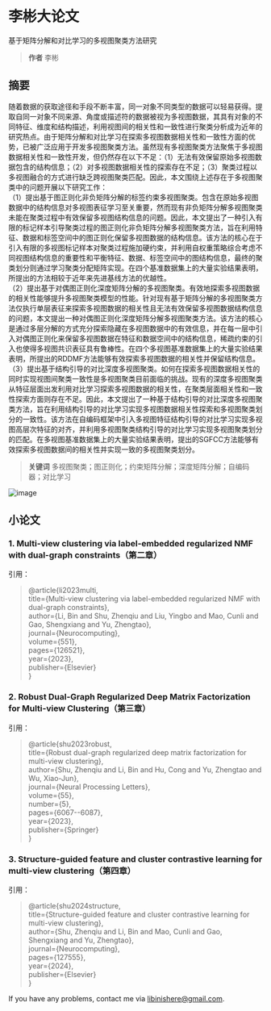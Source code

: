 # 李彬大论文
基于矩阵分解和对比学习的多视图聚类方法研究
> **作者**
李彬

## 摘要
随着数据的获取途径和手段不断丰富，同一对象不同类型的数据可以轻易获得。提取自同一对象不同来源、角度或描述符的数据被视为多视图数据，其具有对象的不同特征、维度和结构描述，利用视图间的相关性和一致性进行聚类分析成为近年的研究热点。由于矩阵分解和对比学习在探索多视图数据相关性和一致性方面的优势，已被广泛应用于开发多视图聚类方法。虽然现有多视图聚类方法聚焦于多视图数据相关性和一致性开发，但仍然存在以下不足：（1）无法有效保留原始多视图数据包含的结构信息；（2）对多视图数据相关性的探索存在不足；（3）聚类过程以多视图融合的方式进行缺乏跨视图聚类匹配。因此，本文围绕上述存在于多视图聚类中的问题开展以下研究工作：  
（1）提出基于图正则化非负矩阵分解的标签约束多视图聚类。包含在原始多视图数据中的结构信息对多视图表征学习至关重要，然而现有非负矩阵分解多视图聚类未能在聚类过程中有效保留多视图结构信息的问题。因此，本文提出了一种引入有限的标记样本引导聚类过程的图正则化非负矩阵分解多视图聚类方法，旨在利用特征、数据和标签空间中的图正则化保留多视图数据的结构信息。该方法的核心在于引入有限的多视图标记样本对聚类过程施加硬约束，并利用自权重策略综合考虑不同视图结构信息的重要性和平衡特征、数据、标签空间中的图结构信息，最终的聚类划分则通过学习聚类分配矩阵实现。在四个基准数据集上的大量实验结果表明，所提出的方法相较于近年来先进基线方法的优越性。  
（2）提出基于对偶图正则化深度矩阵分解的多视图聚类。有效地探索多视图数据的相关性能够提升多视图聚类模型的性能。针对现有基于矩阵分解的多视图聚类方法仅执行单层表征来探索多视图数据的相关性且无法有效保留多视图数据结构信息的问题，本文提出一种对偶图正则化深度矩阵分解多视图聚类方法。该方法的核心是通过多层分解的方式充分探索隐藏在多视图数据中的有效信息，并在每一层中引入对偶图正则化来保留多视图数据在特征和数据空间中的结构信息，稀疏约束的引入也使得多视图共识表征具有鲁棒性。在四个多视图基准数据集上的大量实验结果表明，所提出的RDDMF方法能够有效探索多视图数据的相关性并保留结构信息。  
（3）提出基于结构引导的对比深度多视图聚类。如何在探索多视图数据相关性的同时实现视图间聚类一致性是多视图聚类目前面临的挑战。现有的深度多视图聚类从特征层面出发利用对比学习探索多视图数据的相关性，在聚类层面相关性和一致性探索方面则存在不足。因此，本文提出了一种基于结构引导的对比深度多视图聚类方法，旨在利用结构引导的对比学习实现多视图数据相关性探索和多视图聚类划分的一致性。该方法在自编码框架中引入多视图特征结构引导的对比学习实现多视图高层次特征的对齐，并利用多视图聚类结构引导的对比学习实现多视图聚类划分的匹配。在多视图基准数据集上的大量实验结果表明，提出的SGFCC方法能够有效探索多视图数据间的相关性并实现一致的多视图聚类划分。
> **关键词**
多视图聚类；图正则化；约束矩阵分解；深度矩阵分解；自编码器；对比学习  

![image](./dalunwen.png)

## 小论文
### 1. Multi-view clustering via label-embedded regularized NMF with dual-graph constraints（第二章）  
引用：  
>  @article{li2023multi,  
>    title={Multi-view clustering via label-embedded regularized NMF with dual-graph constraints},  
>    author={Li, Bin and Shu, Zhenqiu and Liu, Yingbo and Mao, Cunli and Gao, Shengxiang and Yu, Zhengtao},  
>    journal={Neurocomputing},  
>    volume={551},  
>    pages={126521},  
>    year={2023},  
>    publisher={Elsevier}  
>  }

### 2. Robust Dual-Graph Regularized Deep Matrix Factorization for Multi-view Clustering（第三章）  
引用：  
>  @article{shu2023robust,  
>    title={Robust dual-graph regularized deep matrix factorization for multi-view clustering},  
>    author={Shu, Zhenqiu and Li, Bin and Hu, Cong and Yu, Zhengtao and Wu, Xiao-Jun},  
>    journal={Neural Processing Letters},  
>    volume={55},  
>    number={5},  
>    pages={6067--6087},  
>    year={2023},  
>    publisher={Springer}  
>  } 

### 3. Structure-guided feature and cluster contrastive learning for multi-view clustering（第四章）
引用：  
>  @article{shu2024structure,    
>    title={Structure-guided feature and cluster contrastive learning for multi-view clustering},    
>    author={Shu, Zhenqiu and Li, Bin and Mao, Cunli and Gao, Shengxiang and Yu, Zhengtao},     
>    journal={Neurocomputing},     
>    pages={127555},    
>    year={2024},    
>    publisher={Elsevier}    
> }  

If you have any problems, contact me via [libinishere@gmail.com]().

